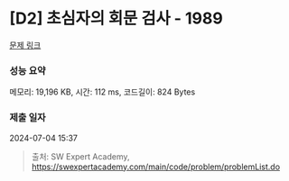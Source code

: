 # [D2] 초심자의 회문 검사 - 1989 

[문제 링크](https://swexpertacademy.com/main/code/problem/problemDetail.do?contestProbId=AV5PyTLqAf4DFAUq) 

### 성능 요약

메모리: 19,196 KB, 시간: 112 ms, 코드길이: 824 Bytes

### 제출 일자

2024-07-04 15:37



> 출처: SW Expert Academy, https://swexpertacademy.com/main/code/problem/problemList.do